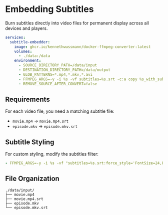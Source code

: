 # Embedding Subtitles

Burn subtitles directly into video files for permanent display across all devices and players.

```yaml
services: 
  subtitle-embedder:
    image: ghcr.io/kennethwussmann/docker-ffmpeg-converter:latest
    volumes:
      - ./data:/data
    environment:
      - SOURCE_DIRECTORY_PATH=/data/input
      - DESTINATION_DIRECTORY_PATH=/data/output
      - GLOB_PATTERNS=*.mp4,*.mkv,*.avi
      - FFMPEG_ARGS=-y -i %s -vf subtitles=%s.srt -c:a copy %s_with_subs.mp4
      - REMOVE_SOURCE_AFTER_CONVERT=false
```

## Requirements

For each video file, you need a matching subtitle file:
- `movie.mp4` → `movie.mp4.srt`
- `episode.mkv` → `episode.mkv.srt`

## Subtitle Styling

For custom styling, modify the subtitles filter:
```yaml
- FFMPEG_ARGS=-y -i %s -vf "subtitles=%s.srt:force_style='FontSize=24,PrimaryColour=&Hffffff&'" -c:a copy %s_with_subs.mp4
```

## File Organization

```
./data/input/
├── movie.mp4
├── movie.mp4.srt
├── episode.mkv
└── episode.mkv.srt
```